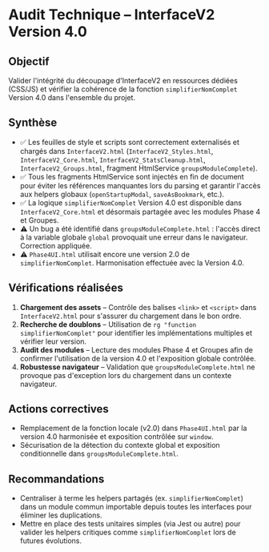 # Audit Technique – InterfaceV2 Version 4.0

## Objectif
Valider l'intégrité du découpage d'InterfaceV2 en ressources dédiées (CSS/JS) et vérifier la cohérence de la fonction `simplifierNomComplet` Version 4.0 dans l'ensemble du projet.

## Synthèse
- ✅ Les feuilles de style et scripts sont correctement externalisés et chargés dans `InterfaceV2.html` (`InterfaceV2_Styles.html`, `InterfaceV2_Core.html`, `InterfaceV2_StatsCleanup.html`, `InterfaceV2_Groups.html`, fragment HtmlService `groupsModuleComplete`).
- ✅ Tous les fragments HtmlService sont injectés en fin de document pour éviter les références manquantes lors du parsing et garantir l'accès aux helpers globaux (`openStartupModal`, `saveAsBookmark`, etc.).
- ✅ La logique `simplifierNomComplet` Version 4.0 est disponible dans `InterfaceV2_Core.html` et désormais partagée avec les modules Phase 4 et Groupes.
- ⚠️ Un bug a été identifié dans `groupsModuleComplete.html` : l'accès direct à la variable globale `global` provoquait une erreur dans le navigateur. Correction appliquée.
- ⚠️ `Phase4UI.html` utilisait encore une version 2.0 de `simplifierNomComplet`. Harmonisation effectuée avec la Version 4.0.

## Vérifications réalisées
1. **Chargement des assets** – Contrôle des balises `<link>` et `<script>` dans `InterfaceV2.html` pour s'assurer du chargement dans le bon ordre.
2. **Recherche de doublons** – Utilisation de `rg "function simplifierNomComplet"` pour identifier les implémentations multiples et vérifier leur version.
3. **Audit des modules** – Lecture des modules Phase 4 et Groupes afin de confirmer l'utilisation de la version 4.0 et l'exposition globale contrôlée.
4. **Robustesse navigateur** – Validation que `groupsModuleComplete.html` ne provoque pas d'exception lors du chargement dans un contexte navigateur.

## Actions correctives
- Remplacement de la fonction locale (v2.0) dans `Phase4UI.html` par la version 4.0 harmonisée et exposition contrôlée sur `window`.
- Sécurisation de la détection du contexte global et exposition conditionnelle dans `groupsModuleComplete.html`.

## Recommandations
- Centraliser à terme les helpers partagés (ex. `simplifierNomComplet`) dans un module commun importable depuis toutes les interfaces pour éliminer les duplications.
- Mettre en place des tests unitaires simples (via Jest ou autre) pour valider les helpers critiques comme `simplifierNomComplet` lors de futures évolutions.

